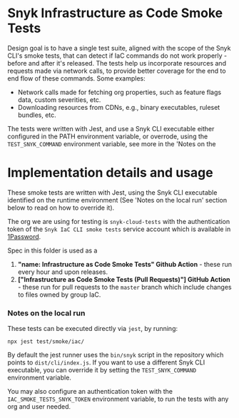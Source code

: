 # Snyk Infrastructure as Code Smoke Tests

Design goal is to have a single test suite, aligned with the scope of the Snyk CLI's smoke tests, that can detect if IaC commands do not work properly - before and after it's released. The tests help us incorporate resources and requests made via network calls, to provide better coverage for the end to end flow of these commands. Some examples:

- Network calls made for fetching org properties, such as feature flags data, custom severities, etc.
- Downloading resources from CDNs, e.g., binary executables, ruleset bundles, etc.

The tests were written with Jest, and use a Snyk CLI executable either configured in the PATH environment variable, or overrode, using the `TEST_SNYK_COMMAND` environment variable, see more in the 'Notes on the

# Implementation details and usage

These smoke tests are written with Jest, using the Snyk CLI executable identified on the runtime environment (See 'Notes on the local run' section below to read on how to override it).

The org we are using for testing is `snyk-cloud-tests` with the authentication token of the `Snyk IaC CLI smoke tests` service account which is available in [1Password](https://start.1password.com/open/i?a=PVJXHTLBRZAU5B6AZPH4R2XPKY&v=kbuze2xep3omyofrpfvvzmkwua&i=5h2xwp4d4rb4ng7arqadwxb3mu&h=team-snyk.1password.com).

Spec in this folder is used as a

1. **"name: Infrastructure as Code Smoke Tests" Github Action** - these run every hour and upon releases.
2. **["Infrastructure as Code Smoke Tests (Pull Requests)"] GitHub Action** - these run for pull requests to the `master` branch which include changes to files owned by group IaC.

### Notes on the local run

These tests can be executed directly via `jest`, by running:

```
npx jest test/smoke/iac/
```

By default the jest runner uses the `bin/snyk` script in the repository which points to `dist/cli/index.js`. If you want to use a different Snyk CLI executable, you can override it by setting the `TEST_SNYK_COMMAND` environment variable.

You may also configure an authentication token with the `IAC_SMOKE_TESTS_SNYK_TOKEN` environment variable, to run the tests with any org and user needed.
